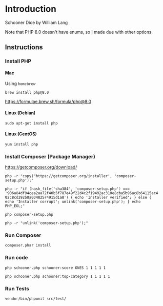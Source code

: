 # Introduction

Schooner Dice by William Lang

Note that PHP 8.0 doesn't have enums, so I made due with other options.

## Instructions

### Install PHP

#### Mac

Using `homebrew`

`brew install php@8.0`

https://formulae.brew.sh/formula/php@8.0

#### Linux (Debian)

`sudo apt-get install php`

#### Linux (CentOS)

`yum install php`

### Install Composer (Package Manager)

https://getcomposer.org/download/

`php -r "copy('https://getcomposer.org/installer', 'composer-setup.php');"`

`php -r "if (hash_file('sha384', 'composer-setup.php') === '906a84df04cea2aa72f40b5f787e49f22d4c2f19492ac310e8cba5b96ac8b64115ac402c8cd292b8a03482574915d1a8') { echo 'Installer verified'; } else { echo 'Installer corrupt'; unlink('composer-setup.php'); } echo PHP_EOL;"`

`php composer-setup.php`

`php -r "unlink('composer-setup.php');"`

### Run Composer

`composer.phar install`

### Run code

`php schooner.php schooner:score ONES 1 1 1 1 1`

`php schooner.php schooner:top-category 1 1 1 1 1`

### Run Tests

`vendor/bin/phpunit src/test/`